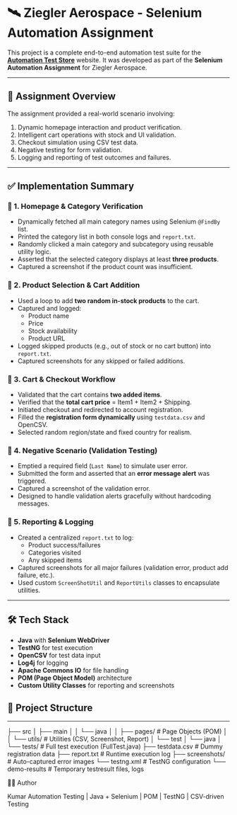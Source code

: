 # 🛰️ Ziegler Aerospace - Selenium Automation Assignment

This project is a complete end-to-end automation test suite for the **[Automation Test Store](https://automationteststore.com/)** website. It was developed as part of the **Selenium Automation Assignment** for Ziegler Aerospace.

---

## 📌 Assignment Overview

The assignment provided a real-world scenario involving:

1. Dynamic homepage interaction and product verification.
2. Intelligent cart operations with stock and UI validation.
3. Checkout simulation using CSV test data.
4. Negative testing for form validation.
5. Logging and reporting of test outcomes and failures.

---

## ✅ Implementation Summary

### 🔹 1. Homepage & Category Verification

- Dynamically fetched all main category names using Selenium `@FindBy` list.
- Printed the category list in both console logs and `report.txt`.
- Randomly clicked a main category and subcategory using reusable utility logic.
- Asserted that the selected category displays at least **three products**.
- Captured a screenshot if the product count was insufficient.

### 🔹 2. Product Selection & Cart Addition

- Used a loop to add **two random in-stock products** to the cart.
- Captured and logged:
  - Product name
  - Price
  - Stock availability
  - Product URL
- Logged skipped products (e.g., out of stock or no cart button) into `report.txt`.
- Captured screenshots for any skipped or failed additions.

### 🔹 3. Cart & Checkout Workflow

- Validated that the cart contains **two added items**.
- Verified that the **total cart price** = Item1 + Item2 + Shipping.
- Initiated checkout and redirected to account registration.
- Filled the **registration form dynamically** using `testdata.csv` and OpenCSV.
- Selected random region/state and fixed country for realism.

### 🔹 4. Negative Scenario (Validation Testing)

- Emptied a required field (`Last Name`) to simulate user error.
- Submitted the form and asserted that an **error message alert** was triggered.
- Captured a screenshot of the validation error.
- Designed to handle validation alerts gracefully without hardcoding messages.

### 🔹 5. Reporting & Logging

- Created a centralized `report.txt` to log:
  - Product success/failures
  - Categories visited
  - Any skipped items
- Captured screenshots for all major failures (validation error, product add failure, etc.).
- Used custom `ScreenShotUtil` and `ReportUtils` classes to encapsulate utilities.

---

## 🛠️ Tech Stack

- **Java** with **Selenium WebDriver**
- **TestNG** for test execution
- **OpenCSV** for test data input
- **Log4j** for logging
- **Apache Commons IO** for file handling
- **POM (Page Object Model)** architecture
- **Custom Utility Classes** for reporting and screenshots



## 📂 Project Structure
---
├── src
│ ├── main
│ │ └── java
│ │ ├── pages/      # Page Objects (POM)
│ │ └── utils/      # Utilities (CSV, Screenshot, Report)
│ └── test
│ └── java
│ └── tests/        # Full test execution (FullTest.java)
├── testdata.csv    # Dummy registration data
├── report.txt      # Runtime execution log
├── screenshots/    # Auto-captured error images
└── testng.xml      # TestNG configuration
└── demo-results    # Temporary testresult files, logs


👨‍💻 Author

Kumar
Automation Testing | Java + Selenium | POM | TestNG | CSV-driven Testing